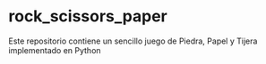# rock_scissors_paper
Este repositorio contiene un sencillo juego de Piedra, Papel y Tijera implementado en Python
